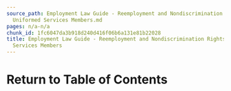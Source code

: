 ```yaml
---
source_path: Employment Law Guide - Reemployment and Nondiscrimination Rights for
  Uniformed Services Members.md
pages: n/a-n/a
chunk_id: 1fc6047da3b918d240d416f06b6a131e81b22028
title: Employment Law Guide - Reemployment and Nondiscrimination Rights for Uniformed
  Services Members
---
```

# Return to Table of Contents
